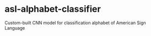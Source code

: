 # asl-alphabet-classifier
Custom-built CNN model for classification alphabet of American Sign Language
